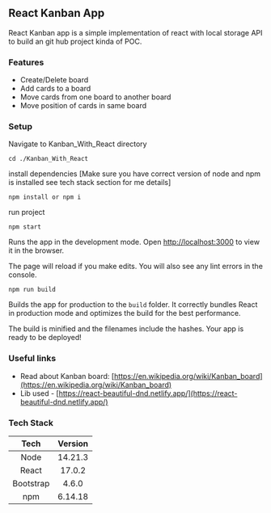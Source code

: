## React Kanban App

React Kanban app is a simple implementation of react with local storage API to build an git hub project kinda of POC.

### Features

- Create/Delete board
- Add cards to a board
- Move cards from one board to another board
- Move position of cards in same board

### Setup

Navigate to Kanban_With_React directory

```
cd ./Kanban_With_React
```

install dependencies [Make sure you have correct version of node and npm is installed see tech stack section for me details]

```
npm install or npm i
```

run project

```
npm start
```

Runs the app in the development mode.
Open [http://localhost:3000](http://localhost:3000) to view it in the browser.

The page will reload if you make edits.
You will also see any lint errors in the console.

```
npm run build
```

Builds the app for production to the `build` folder.
It correctly bundles React in production mode and optimizes the build for the best performance.

The build is minified and the filenames include the hashes.
Your app is ready to be deployed!

### Useful links

- Read about Kanban board: [https://en.wikipedia.org/wiki/Kanban_board](https://en.wikipedia.org/wiki/Kanban_board)
- Lib used - [https://react-beautiful-dnd.netlify.app/](https://react-beautiful-dnd.netlify.app/)

### Tech Stack

|   Tech    | Version |
| :-------: | :-----: |
|   Node    | 14.21.3 |
|   React   | 17.0.2  |
| Bootstrap |  4.6.0  |
|    npm    | 6.14.18 |
